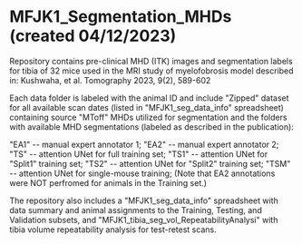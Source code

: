# MFJK1_Segmentation_MHDs (created 04/12/2023)
Repository contains pre-clinical MHD (ITK) images and segmentation labels for tibia of 32 mice used in the MRI study of myelofobrosis model described in:  Kushwaha, et al. Tomography 2023, 9(2), 589-602

Each data folder is labeled with the animal ID and include "Zipped" dataset for all 
available scan dates (listed in "MFJK1_seg_data_info" spreadsheet) containing source 
"MToff" MHDs utilized for segmentation and the folders with available MHD segmentations
(labeled as described in the publication):

"EA1" -- manual expert annotator 1; "EA2" -- manual expert annotator 2;
"TS" -- attention UNet for full training set; "TS1" -- attention UNet for 
"Split1" training set; "TS2" -- attention UNet for "Split2" training set;
"TSM" -- attention UNet for single-mouse training;
(Note that EA2 annotations were NOT perfromed for animals in the Training set.)

The repository also includes a "MFJK1_seg_data_info" spreadsheet with data 
summary and animal assignments to the Training, Testing, and Validation subsets,
and "MFJK1_tibia_seg_vol_RepeatabilityAnalysi" with tibia volume repeatability 
analysis for test-retest scans. 
